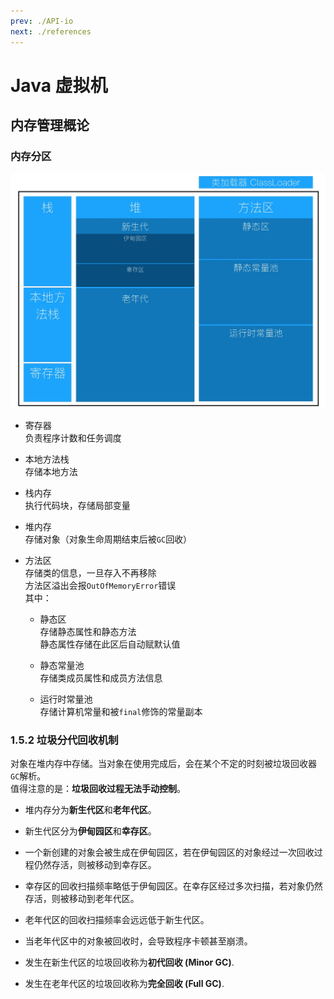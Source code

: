 ```yaml
---
prev: ./API-io
next: ./references
---
```


# Java 虚拟机

## 内存管理概论
### 内存分区
![内存分区](/img/内存管理.jpg)

+ 寄存器  
  负责程序计数和任务调度

+ 本地方法栈  
  存储本地方法

+ 栈内存  
  执行代码块，存储局部变量

+ 堆内存  
  存储对象（对象生命周期结束后被`GC`回收）

+ 方法区  
  存储类的信息，一旦存入不再移除  
  方法区溢出会报`OutOfMemoryError`错误  
  其中：  
  + 静态区  
    存储静态属性和静态方法  
    静态属性存储在此区后自动赋默认值

  + 静态常量池  
    存储类成员属性和成员方法信息  

  + 运行时常量池  
    存储计算机常量和被`final`修饰的常量副本

### 1.5.2 垃圾分代回收机制
对象在堆内存中存储。当对象在使用完成后，会在某个不定的时刻被垃圾回收器`GC`解析。  
值得注意的是：**垃圾回收过程无法手动控制**。  
+ 堆内存分为**新生代区**和**老年代区**。  

+ 新生代区分为**伊甸园区**和**幸存区**。  

+ 一个新创建的对象会被生成在伊甸园区，若在伊甸园区的对象经过一次回收过程仍然存活，则被移动到幸存区。  

+ 幸存区的回收扫描频率略低于伊甸园区。在幸存区经过多次扫描，若对象仍然存活，则被移动到老年代区。

+ 老年代区的回收扫描频率会远远低于新生代区。

+ 当老年代区中的对象被回收时，会导致程序卡顿甚至崩溃。

+ 发生在新生代区的垃圾回收称为**初代回收 (Minor GC)**.

+ 发生在老年代区的垃圾回收称为**完全回收 (Full GC)**.